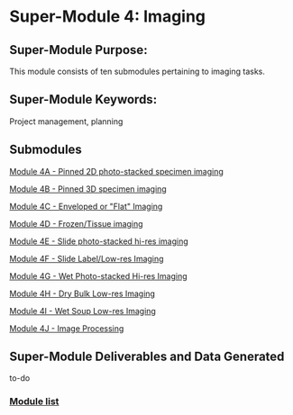 # Super-Module 4: Imaging

## Super-Module Purpose:
This module consists of ten submodules pertaining to imaging tasks.

## Super-Module Keywords:
Project management, planning

## Submodules
[Module 4A - Pinned 2D photo-stacked specimen imaging](module_4A.md)

[Module 4B - Pinned 3D specimen imaging](module_4B.md)

[Module 4C - Enveloped or "Flat" Imaging](module_4C.md)

[Module 4D - Frozen/Tissue imaging](module_4D.md)

[Module 4E - Slide photo-stacked hi-res imaging](module_4E.md)

[Module 4F - Slide Label/Low-res Imaging](module_4F.md)

[Module 4G - Wet Photo-stacked Hi-res Imaging](module_4G.md)

[Module 4H - Dry Bulk Low-res Imaging](module_4H.md)

[Module 4I - Wet Soup Low-res Imaging](module_4I.md)

[Module 4J - Image Processing](module_4J.md)

## Super-Module Deliverables and Data Generated
to-do

### [Module list](https://entcollnet.github.io/BugFlow/modules/)
